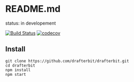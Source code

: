 
# README.md

status: in developement

[![Build Status](https://travis-ci.org/drafterbit/drafterbit.svg?branch=develop)](https://travis-ci.org/drafterbit/drafterbit) [![codecov](https://codecov.io/gh/drafterbit/drafterbit/branch/develop/graph/badge.svg)](https://codecov.io/gh/drafterbit/drafterbit)

## Install

```
git clone https://github.com/drafterbit/drafterbit.git
cd drafterbit
npm install
npm start
```
